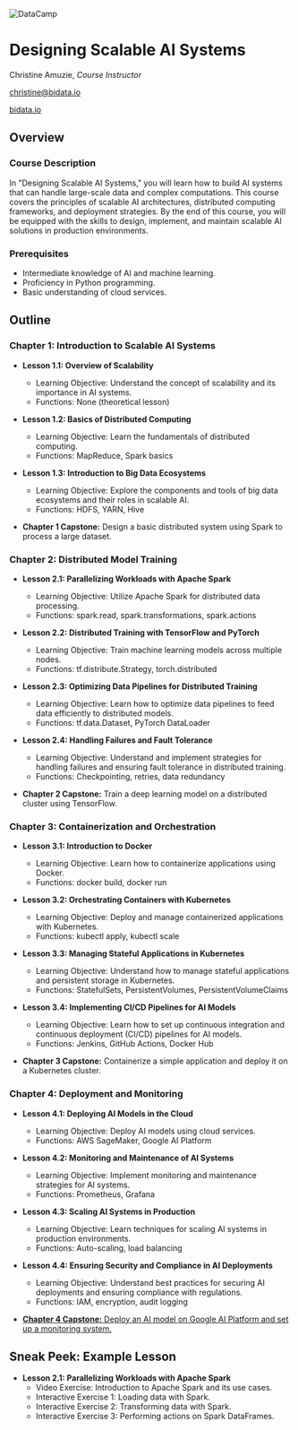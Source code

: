 ![DataCamp](https://miro.medium.com/v2/resize:fit:1400/1*ypaDdrohdvItEcGEKcf7rg.png)

# Designing Scalable AI Systems

Christine Amuzie, _Course Instructor_

christine@bidata.io

[bidata.io](https://bidata.io)

[//]: # ( ## Step 1: Brainstorming)
[//]: 
<-- (### What problem(s) will students learn how to solve?) -->


[//]: # ( - Design and implement scalable AI systems that can handle large-scale data.)
[//]: # ( - Understand the architecture and components of scalable AI solutions.)
[//]: # ( - Optimize AI models for performance and efficiency in production environments.)

[//]: # (### What are the learning objectives of the course?)
[//]: # (- Learn the principles of designing scalable AI architectures.)
[//]: # (- Gain hands-on experience with distributed computing frameworks.)
[//]: # (- Understand how to deploy AI models in scalable production environments.)
[//]: # (- Learn techniques for monitoring and maintaining AI systems at scale.)

[//]: # (### What technologies, packages, or functions will students use?)
[//]: # (- Apache Spark)
[//]: # (- TensorFlow and PyTorch for distributed model training)
[//]: # (- Kubernetes for container orchestration)
[//]: # (- Docker for containerization)
[//]: # (- AWS, GCP, or Azure for cloud services)
[//]: # (- Kafka for data streaming)

[//]: # (### What terms or jargon will you define?)
[//]: # (- Scalability)
[//]: # (- Distributed computing)
[//]: # (- Containerization)
[//]: # (- Orchestration)
[//]: # (- Load balancing)
[//]: # (- Fault tolerance)

[//]: # (### What analogies or heuristics will you use?)
[//]: # (- Comparing single-node and multi-node processing to illustrate the benefits of distributed computing.)
[//]:<-- # - Using the analogy of building a house to explain the importance of a strong foundation (architecture) in AI systems. -->


[//]: # (### What mistakes or misconceptions do you expect?)
[//]: # (- Confusion between scalability and performance optimization.)
[//]: # (- Misunderstanding the complexity of distributed systems.)
[//]: # (- Overlooking the importance of monitoring and maintenance in production environments.)

[//]: # (### What datasets will you use?)
[//]: # (- Publicly available large-scale datasets, such as ImageNet or the Common Crawl dataset.)
[//]: # (- Simulated datasets to illustrate specific scalability challenges.)

[//]: # (## Step 2: Who Is This Course for?)
[//]: # (- Intermediate to advanced learners with experience in AI and machine learning.)
[//]: # (- Data scientists and engineers looking to scale their AI solutions.)
[//]: # (- Professionals with a background in programming and basic knowledge of cloud services.)

[//]: # (## Step 3: Course Outline)

## Overview

### Course Description
In "Designing Scalable AI Systems," you will learn how to build AI systems that can handle large-scale data and complex computations. This course covers the principles of scalable AI architectures, distributed computing frameworks, and deployment strategies. By the end of this course, you will be equipped with the skills to design, implement, and maintain scalable AI solutions in production environments.

### Prerequisites
- Intermediate knowledge of AI and machine learning.
- Proficiency in Python programming.
- Basic understanding of cloud services.


## Outline

### Chapter 1: Introduction to Scalable AI Systems
- **Lesson 1.1: Overview of Scalability**
  - Learning Objective: Understand the concept of scalability and its importance in AI systems.
  - Functions: None (theoretical lesson)

- **Lesson 1.2: Basics of Distributed Computing**
  - Learning Objective: Learn the fundamentals of distributed computing.
  - Functions: MapReduce, Spark basics
 
- **Lesson 1.3: Introduction to Big Data Ecosystems**
  - Learning Objective: Explore the components and tools of big data ecosystems and their roles in scalable AI.
  - Functions: HDFS, YARN, Hive

- **Chapter 1 Capstone:** Design a basic distributed system using Spark to process a large dataset.

### Chapter 2: Distributed Model Training
- **Lesson 2.1: Parallelizing Workloads with Apache Spark**
  - Learning Objective: Utilize Apache Spark for distributed data processing.
  - Functions: spark.read, spark.transformations, spark.actions

- **Lesson 2.2: Distributed Training with TensorFlow and PyTorch**
  - Learning Objective: Train machine learning models across multiple nodes.
  - Functions: tf.distribute.Strategy, torch.distributed
 
- **Lesson 2.3: Optimizing Data Pipelines for Distributed Training**
  - Learning Objective: Learn how to optimize data pipelines to feed data efficiently to distributed models.
  - Functions: tf.data.Dataset, PyTorch DataLoader

- **Lesson 2.4: Handling Failures and Fault Tolerance**
  - Learning Objective: Understand and implement strategies for handling failures and ensuring fault tolerance in distributed training.
  - Functions: Checkpointing, retries, data redundancy
 
- **Chapter 2 Capstone:** Train a deep learning model on a distributed cluster using TensorFlow.

### Chapter 3: Containerization and Orchestration
- **Lesson 3.1: Introduction to Docker**
  - Learning Objective: Learn how to containerize applications using Docker.
  - Functions: docker build, docker run

- **Lesson 3.2: Orchestrating Containers with Kubernetes**
  - Learning Objective: Deploy and manage containerized applications with Kubernetes.
  - Functions: kubectl apply, kubectl scale
 
- **Lesson 3.3: Managing Stateful Applications in Kubernetes**
  - Learning Objective: Understand how to manage stateful applications and persistent storage in Kubernetes.
  - Functions: StatefulSets, PersistentVolumes, PersistentVolumeClaims
    
- **Lesson 3.4: Implementing CI/CD Pipelines for AI Models**
  - Learning Objective: Learn how to set up continuous integration and continuous deployment (CI/CD) pipelines for AI models.
  - Functions: Jenkins, GitHub Actions, Docker Hub

- **Chapter 3 Capstone:** Containerize a simple application and deploy it on a Kubernetes cluster.

### Chapter 4: Deployment and Monitoring
- **Lesson 4.1: Deploying AI Models in the Cloud**
  - Learning Objective: Deploy AI models using cloud services.
  - Functions: AWS SageMaker, Google AI Platform

- **Lesson 4.2: Monitoring and Maintenance of AI Systems**
  - Learning Objective: Implement monitoring and maintenance strategies for AI systems.
  - Functions: Prometheus, Grafana

- **Lesson 4.3: Scaling AI Systems in Production**
  - Learning Objective: Learn techniques for scaling AI systems in production environments.
  - Functions: Auto-scaling, load balancing
  
- **Lesson 4.4: Ensuring Security and Compliance in AI Deployments**
  - Learning Objective: Understand best practices for securing AI deployments and ensuring compliance with regulations.
  - Functions: IAM, encryption, audit logging

- [**Chapter 4 Capstone:** Deploy an AI model on Google AI Platform and set up a monitoring system.](https://github.com/bidata-io/dc-scalable-ai/tree/main/ch_4/capstone)

[//]: # (## Step 4: Capstone Exercises)

[//]: # (## Step 5: Build ONE complete lesson in the Teach editor)
## Sneak Peek: Example Lesson
- **Lesson 2.1: Parallelizing Workloads with Apache Spark**
  - Video Exercise: Introduction to Apache Spark and its use cases.
  - Interactive Exercise 1: Loading data with Spark.
  - Interactive Exercise 2: Transforming data with Spark.
  - Interactive Exercise 3: Performing actions on Spark DataFrames.

[//]: # (## Step 6: Revisit Course Outline)
[//]: # (- Revisit and refine the outline after building the first complete lesson to ensure alignment with the overall course objectives and structure.)

[//]: # (## Step 7: Write Course Description and List Course Prerequisites)
